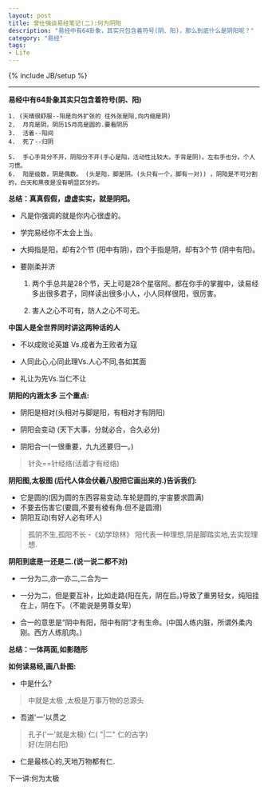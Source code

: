 ```yaml
---
layout: post
title: 曾仕强谈易经笔记(二):何为阴阳
description: "易经中有64卦象，其实只包含着符号(阴、阳)，那么到底什么是阴阳呢？"
category: "易经"
tags:
- Life
---
```

{% include JB/setup %}

----------------

**易经中有64卦象其实只包含着符号(阴、阳)** 

	1. (天晴很舒服--阳是向外扩张的 往外张是阳,向内缩是阴)  
	2.  月亮是阴，阴历15月亮是圆的.要看阴历  
	3.  活着--阳间  
	4.  死了--归阴  
	
	5.  手心手背分不开，阴阳分不开(手心是阳，活动性比较大。手背是阴)。左右手也分。个人习惯。
	6.  阳是级数，阴是偶数。 (头是阳，脚是阴。(头只有一个，脚有一对)) ，阴阳是不可分割的，白天和黑夜是没有明显区分的。

**总结：真真假假，虚虚实实，就是阴阳。**

- 凡是你强调的就是你内心很虚的。
- 学完易经你不太会上当。
- 大拇指是阳，却有2个节 (阳中有阴)，四个手指是阴，却有3个节 (阴中有阳)。
- 要刚柔并济

	1. 两个手总共是28个节，天上可是28个星宿阿。都在你手的掌握中，读易经多出很多君子，同样读出很多小人，小人同样很阳，很厉害。
	
	2. 害人之心不可有，防人之心不可无。



**中国人是全世界同时讲这两种话的人**
- 不以成败论英雄 Vs.成者为王败者为寇

- 人同此心,心同此理Vs.人心不同,各如其面

- 礼让为先Vs.当仁不让




**阴阳的内涵太多 三个重点:**

- 阴阳是相对(头相对与脚是阳，有相对才有阴阳)

- 阴阳会变动 (天下大事，分就必合，合久必分)

- 阴阳合一(一很重要，九九还要归一。)


> 针灸==针经络(活着才有经络)



**阴阳图,太极图 (后代人体会伏羲八股把它画出来的.)告诉我们:**
- 它是圆的(因为圆的东西容易变动.车轮是圆的,宇宙要求圆满)
- 不要去伤害它(要圆,不要有棱有角.但不是圆滑)
- 阴阳互动(有好人必有坏人)

> 孤阴不生,孤阳不长 -《幼学琼林》
阳代表一种理想,阴是脚踏实地,去实现理想.</blockquote>


**阴阳到底是一还是二.(说一说二都不对)**

- 一分为二,亦一亦二,二合为一

- 一分为二，但是要互补，比如走路(阳在先，阴在后。)导致了重男轻女，纯阳挂在上，阴在下。（不能说是男尊女卑）

- 合一的意思是“阴中有阳，阳中有阴”才有生命。(中国人练内脏，所谓外柔内刚。西方人练肌肉。)


**总结：一体两面,如影随形**


**如何读易经,画八卦图:**

- 中是什么?

> 中就是太极 ,太极是万事万物的总源头

- 吾道'一'以贯之

> 孔子('一'就是太极) 仁( "|二" 仁的古字)  
> 好(左阴右阳)

- 仁是最核心的,天地万物都有仁.


下一讲:何为太极
